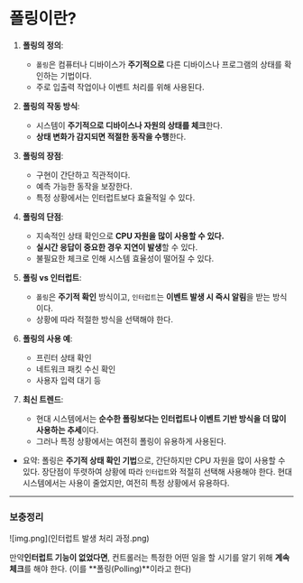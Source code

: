 # 폴링이란?

1. **폴링의 정의**:
    - `폴링`은 컴퓨터나 디바이스가 **주기적으로** 다른 디바이스나 프로그램의 상태를 확인하는 기법이다.
    - 주로 입출력 작업이나 이벤트 처리를 위해 사용된다.

2. **폴링의 작동 방식**:
    - 시스템이 **주기적으로 디바이스나 자원의 상태를 체크**한다.
    - **상태 변화가 감지되면 적절한 동작을 수행**한다.

3. **폴링의 장점**:
    - 구현이 간단하고 직관적이다.
    - 예측 가능한 동작을 보장한다.
    - 특정 상황에서는 인터럽트보다 효율적일 수 있다.

4. **폴링의 단점**:
    - 지속적인 상태 확인으로 **CPU 자원을 많이 사용할 수 있다.**
    - **실시간 응답이 중요한 경우 지연이 발생**할 수 있다.
    - 불필요한 체크로 인해 시스템 효율성이 떨어질 수 있다.

5. **폴링 vs 인터럽트**:
    - `폴링`은 **주기적 확인** 방식이고, `인터럽트`는 **이벤트 발생 시 즉시 알림**을 받는 방식이다.
    - 상황에 따라 적절한 방식을 선택해야 한다.

6. **폴링의 사용 예**:
    - 프린터 상태 확인
    - 네트워크 패킷 수신 확인
    - 사용자 입력 대기 등

7. **최신 트렌드**:
    - 현대 시스템에서는 **순수한 폴링보다는 인터럽트나 이벤트 기반 방식을 더 많이 사용하는 추세**이다.
    - 그러나 특정 상황에서는 여전히 폴링이 유용하게 사용된다.

- 요약: 폴링은 **주기적 상태 확인 기법**으로, 간단하지만 CPU 자원을 많이 사용할 수 있다. 장단점이 뚜렷하여 상황에 따라 `인터럽트`와 적절히 선택해 사용해야 한다. 현대 시스템에서는 사용이 줄었지만, 여전히 특정 상황에서 유용하다.

___
### 보충정리 

![img.png](인터럽트 발생 처리 과정.png)

만약**인터럽트 기능이 없었다면**, 컨트롤러는 특정한 어떤 일을 할 시기를 알기 위해 **계속 체크**를 해야 한다. (이를 **폴링(Polling)**이라고 한다)